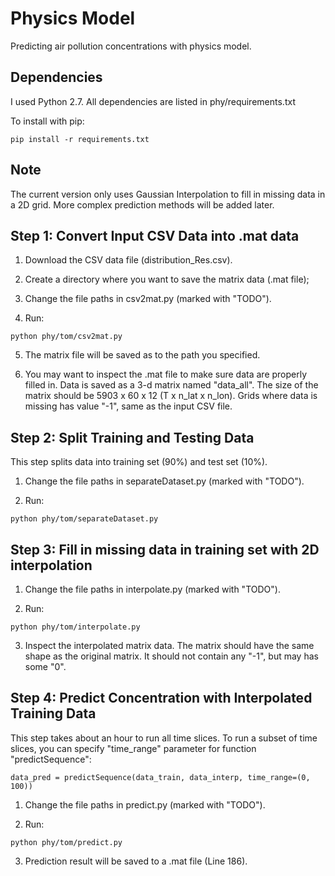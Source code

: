 # Physics Model

Predicting air pollution concentrations with physics model.

## Dependencies

I used Python 2.7. All dependencies are listed in phy/requirements.txt

To install with pip: 

```
pip install -r requirements.txt
```

## Note

The current version only uses Gaussian Interpolation to fill in missing data in a 2D grid. More complex prediction methods will be added later. 

## Step 1: Convert Input CSV Data into .mat data

1. Download the CSV data file (distribution_Res.csv).

2. Create a directory where you want to save the matrix data (.mat file);

3. Change the file paths in csv2mat.py (marked with "TODO").

4. Run: 

```
python phy/tom/csv2mat.py
```

5. The matrix file will be saved as to the path you specified. 

6. You may want to inspect the .mat file to make sure data are properly filled in. Data is saved as a 3-d matrix named "data_all". The size of the matrix should be 5903 x 60 x 12 (T x n_lat x n_lon). Grids where data is missing has value "-1", same as the input CSV file.

## Step 2: Split Training and Testing Data

This step splits data into training set (90%) and test set (10%).

1. Change the file paths in separateDataset.py (marked with "TODO").

2. Run: 

```
python phy/tom/separateDataset.py
```

## Step 3: Fill in missing data in training set with 2D interpolation

1. Change the file paths in interpolate.py (marked with "TODO").

2. Run: 

```
python phy/tom/interpolate.py
```

3. Inspect the interpolated matrix data. The matrix should have the same shape as the original matrix. It should not contain any "-1", but may has some "0".  

## Step 4: Predict Concentration with Interpolated Training Data

This step takes about an hour to run all time slices. To run a subset of time slices, you can specify "time_range" parameter for function "predictSequence": 

```
data_pred = predictSequence(data_train, data_interp, time_range=(0, 100))
```

1. Change the file paths in predict.py (marked with "TODO").

2. Run: 

```
python phy/tom/predict.py
```

3. Prediction result will be saved to a .mat file (Line 186).